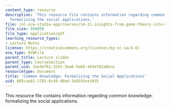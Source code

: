 ```yaml
---
content_type: resource
description: 'This resource file contains information regarding common knowledge:
  formalizing the social applications.'
file: /ol-ocw-studio-app/courses/14-11-insights-from-game-theory-into-social-behavior-fall-2013/885caa8127826c48d0ad3a9193ce1035_MIT14_11F13_Com_Know_App.pdf
file_size: 956050
file_type: application/pdf
learning_resource_types:
- Lecture Notes
license: https://creativecommons.org/licenses/by-nc-sa/4.0/
ocw_type: OCWFile
parent_title: Lecture slides
parent_type: CourseSection
parent_uid: 31e3ef61-3241-3ea0-5a68-443e782a8ece
resourcetype: Document
title: 'Common Knowledge: Formalizing the Social Applications'
uid: 885caa81-2782-6c48-d0ad-3a9193ce1035
---
```

This resource file contains information regarding common knowledge: formalizing the social applications.
